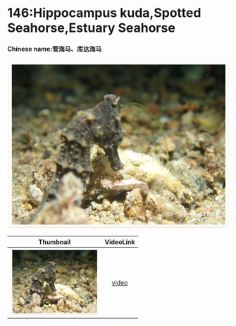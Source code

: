 # 146:Hippocampus kuda,Spotted Seahorse,Estuary Seahorse

#### Chinese name:管海马、库达海马

![](../../.gitbook/assets/hippocampus-kuda.jpg)

| Thumbnail | VideoLink |
| :---: | :---: |
| ![](../../.gitbook/assets/small-hippocampus-kuda%20%281%29.jpg)  | [video](https://drive.google.com/open?id=1nxPaSG6PculK0LhIhyLMVmTo2cZ6JwY8) |

